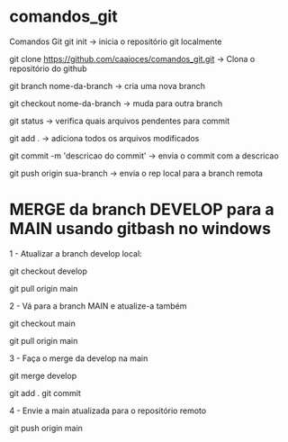 # comandos_git
Comandos Git
git init -> inicia o repositório git localmente

git clone https://github.com/caaioces/comandos_git.git -> Clona o repositório do github

git branch nome-da-branch -> cria uma nova branch

git checkout nome-da-branch -> muda para outra branch

git status -> verifica quais arquivos pendentes para commit

git add . -> adiciona todos os arquivos modificados

git commit -m 'descricao do commit' -> envia o commit com a descricao

git push origin sua-branch -> envia o rep local para a branch remota

# MERGE da branch DEVELOP para a MAIN usando gitbash no windows

1 - Atualizar a branch develop local:

git checkout develop

git pull origin main

2 - Vá para a branch MAIN e atualize-a também

git checkout main

git pull origin main

3 - Faça o merge da develop na main

git merge develop

git add .
git commit

4 - Envie a main atualizada para o repositório remoto

git push origin main
